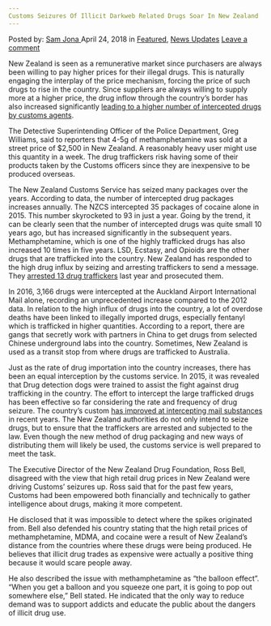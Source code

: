 ```yaml
---
Customs Seizures Of Illicit Darkweb Related Drugs Soar In New Zealand
---
```

<article class="post-listing post-25485 post type-post status-publish format-standard has-post-thumbnail hentry category-deepdot-news category-news-updates tag-customs tag-darkweb tag-drugs tag-illicit tag-related tag-seizures tag-soar tag-zealand">
<div class="post-inner">
<span>Posted by: <a href="https://www.deepdotweb.com/author/samjona/" title="">Sam Jona </a></span>
<span>April 24, 2018</span>
<span>in <a href="https://www.deepdotweb.com/category/deepdot-news/" rel="category tag">Featured</a>, <a href="https://www.deepdotweb.com/category/news-updates/" rel="category tag">News Updates</a></span>
<span><a href="https://www.deepdotweb.com/2018/04/24/customs-seizures-of-illicit-darkweb-related-drugs-soar-in-new-zealand/#respond">Leave a comment</a></span>
</p>
<div class="clear"></div>
<div class="entry">
<p>New Zealand is seen as a remunerative market since purchasers are always been willing to pay higher prices for their illegal drugs. This is naturally engaging the interplay of the price mechanism, forcing the price of such drugs to rise in the country. Since suppliers are always willing to supply more at a higher price, the drug inflow through the country’s border has also increased significantly <a href="http://www.nzherald.co.nz/nz/news/article.cfm?c_id=1&amp;objectid=12026833">leading to a higher number of intercepted drugs by customs agents</a>.</p>
<p>The Detective Superintending Officer of the Police Department, Greg Williams, said to reporters that 4-5g of methamphetamine was sold at a street price of $2,500 in New Zealand. A reasonably heavy user might use this quantity in a week. The drug traffickers risk having some of their products taken by the Customs officers since they are inexpensive to be produced overseas.</p>
<p>The New Zealand Customs Service has seized many packages over the years. According to data, the number of intercepted drug packages increases annually. The NZCS intercepted 35 packages of cocaine alone in 2015. This number skyrocketed to 93 in just a year. Going by the trend, it can be clearly seen that the number of intercepted drugs was quite small 10 years ago, but has increased significantly in the subsequent years. Methamphetamine, which is one of the highly trafficked drugs has also increased 10 times in five years. LSD, Ecstasy, and Opioids are the other drugs that are trafficked into the country. New Zealand has responded to the high drug influx by seizing and arresting traffickers to send a message. They <a href="https://www.deepdotweb.com/2017/08/22/operation-tiger-13-arrested-facing-drug-charges-new-zealand/">arrested 13 drug traffickers</a> last year and prosecuted them.</p>
<p>In 2016, 3,166 drugs were intercepted at the Auckland Airport International Mail alone, recording an unprecedented increase compared to the 2012 data. In relation to the high influx of drugs into the country, a lot of overdose deaths have been linked to illegally imported drugs, especially fentanyl which is trafficked in higher quantities. According to a report, there are gangs that secretly work with partners in China to get drugs from selected Chinese underground labs into the country. Sometimes, New Zealand is used as a transit stop from where drugs are trafficked to Australia.</p>
<p>Just as the rate of drug importation into the country increases, there has been an equal interception by the customs service. In 2015, it was revealed that Drug detection dogs were trained to assist the fight against drug trafficking in the country. The effort to intercept the large trafficked drugs has been effective so far considering the rate and frequency of drug seizure. The country’s custom <a href="https://www.deepdotweb.com/2017/04/16/new-zealand-improves-intercepting-mailed-substances/">has improved at intercepting mail substances</a> in recent years. The New Zealand authorities do not only intend to seize drugs, but to ensure that the traffickers are arrested and subjected to the law. Even though the new method of drug packaging and new ways of distributing them will likely be used, the customs service is well prepared to meet the task.</p>
<p>The Executive Director of the New Zealand Drug Foundation, Ross Bell, disagreed with the view that high retail drug prices in New Zealand were driving Customs&#8217; seizures up. Ross said that for the past few years, Customs had been empowered both financially and technically to gather intelligence about drugs, making it more competent.</p>
<p>He disclosed that it was impossible to detect where the spikes originated from. Bell also defended his country stating that the high retail prices of methamphetamine, MDMA, and cocaine were a result of New Zealand&#8217;s distance from the countries where these drugs were being produced. He believes that illicit drug trades as expensive were actually a positive thing because it would scare people away.</p>
<p>He also described the issue with methamphetamine as &#8220;the balloon effect&#8221;. &#8220;When you get a balloon and you squeeze one part, it is going to pop out somewhere else,&#8221; Bell stated. He indicated that the only way to reduce demand was to support addicts and educate the public about the dangers of illicit drug use.</p>
</div>
<span style="display:none"><a href="https://www.deepdotweb.com/tag/customs/" rel="tag">customs</a> <a href="https://www.deepdotweb.com/tag/darkweb/" rel="tag">darkweb</a> <a href="https://www.deepdotweb.com/tag/drugs/" rel="tag">drugs</a> <a href="https://www.deepdotweb.com/tag/illicit/" rel="tag">illicit</a> <a href="https://www.deepdotweb.com/tag/related/" rel="tag">related</a> <a href="https://www.deepdotweb.com/tag/seizures/" rel="tag">seizures</a> <a href="https://www.deepdotweb.com/tag/soar/" rel="tag">soar</a> <a href="https://www.deepdotweb.com/tag/zealand/" rel="tag">zealand</a></span> <span style="display:none" class="updated">2018-04-24</span>
<div style="display:none" class="vcard author" itemprop="author" itemscope itemtype="http://schema.org/Person"><strong class="fn" itemprop="name"><a href="https://www.deepdotweb.com/author/samjona/" title="Posts by Sam Jona" rel="author">Sam Jona</a></strong></div>
</div>
</article>

